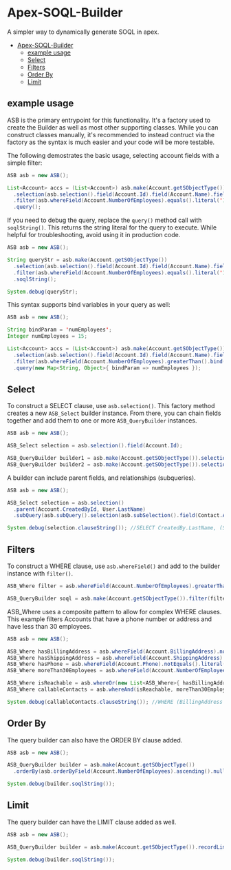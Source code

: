 # Apex-SOQL-Builder

A simpler way to dynamically generate SOQL in apex.

- [Apex-SOQL-Builder](#apex-soql-builder)
  - [example usage](#example-usage)
  - [Select](#select)
  - [Filters](#filters)
  - [Order By](#order-by)
  - [Limit](#limit)

## example usage

ASB is the primary entrypoint for this functionality. It's a factory used to create the Builder as well as most other supporting classes. While you can construct classes manually, it's recommended to instead contruct via the factory as the syntax is much easier and your code will be more testable.

The following demostrates the basic usage, selecting account fields with a simple filter:

```java
ASB asb = new ASB();

List<Account> accs = (List<Account>) asb.make(Account.getSObjectType())
  .selection(asb.selection().field(Account.Id).field(Account.Name).field(Account.NumberOfEmployees))
  .filter(asb.whereField(Account.NumberOfEmployees).equals().literal('10'))
  .query();
```

If you need to debug the query, replace the `query()` method call with `soqlString()`. This returns the string literal for the query to execute. While helpful for troubleshooting, avoid using it in production code.

```java
ASB asb = new ASB();

String queryStr = asb.make(Account.getSObjectType())
  .selection(asb.selection().field(Account.Id).field(Account.Name).field(Account.NumberOfEmployees))
  .filter(asb.whereField(Account.NumberOfEmployees).equals().literal('10'))
  .soqlString();

System.debug(queryStr);
```

This syntax supports bind variables in your query as well:

```java
ASB asb = new ASB();

String bindParam = 'numEmployees';
Integer numEmployees = 15;

List<Account> accs = (List<Account>) asb.make(Account.getSObjectType())
  .selection(asb.selection().field(Account.Id).field(Account.Name).field(Account.NumberOfEmployees))
  .filter(asb.whereField(Account.NumberOfEmployees).greaterThan().bind(bindParam))
  .query(new Map<String, Object>{ bindParam => numEmployees });
```

## Select

To construct a SELECT clause, use `asb.selection()`. This factory method creates a new `ASB_Select` builder instance. From there, you can chain fields together and add them to one or more `ASB_QueryBuilder` instances.

```java
ASB asb = new ASB();

ASB_Select selection = asb.selection().field(Account.Id);

ASB_QueryBuilder builder1 = asb.make(Account.getSObjectType()).selection(selection);
ASB_QueryBuilder builder2 = asb.make(Account.getSObjectType()).selection(selection);
```

A builder can include parent fields, and relationships (subqueries).

```java
ASB asb = new ASB();

ASB_Select selection = asb.selection()
  .parent(Account.CreatedById, User.LastName)
  .subQuery(asb.subQuery().selection(asb.subSelection().field(Contact.AccountId).field(Contact.Name)));

System.debug(selection.clauseString()); //SELECT CreatedBy.LastName, (SELECT Id, Name FROM Contacts)
```

## Filters

To construct a WHERE clause, use `asb.whereField()` and add to the builder instance with `filter()`.

```java
ASB_Where filter = asb.whereField(Account.NumberOfEmployees).greaterThan().literal('10');

ASB_QueryBuilder soql = asb.make(Account.getSObjectType()).filter(filter);
```

ASB_Where uses a composite pattern to allow for complex WHERE clauses. This example filters Accounts that have a phone number or address and have less than 30 employees.

```java
ASB asb = new ASB();

ASB_Where hasBillingAddress = asb.whereField(Account.BillingAddress).notEquals().literal('null');
ASB_Where hasShippingAddress = asb.whereField(Account.ShippingAddress).notEquals().literal('null');
ASB_Where hasPhone = asb.whereField(Account.Phone).notEquals().literal('null');
ASB_Where moreThan30Employees = asb.whereField(Account.NumberOfEmployees).lessThan().literal('30');

ASB_Where isReachable = asb.whereOr(new List<ASB_Where>{ hasBillingAddress, hasShippingAddress, hasPhone });
ASB_Where callableContacts = asb.whereAnd(isReachable, moreThan30Employees);

System.debug(callableContacts.clauseString()); //WHERE (BillingAddress != null OR ShippingAddress != null OR Phone != null) AND NumberOfEmployees > 30
```

## Order By

The query builder can also have the ORDER BY clause added.

```java
ASB asb = new ASB();

ASB_QueryBuilder builder = asb.make(Account.getSObjectType())
  .orderBy(asb.orderByField(Account.NumberOfEmployees).ascending().nullsFirst());

System.debug(builder.soqlString());
```

## Limit

The query builder can have the LIMIT clause added as well.

```java
ASB asb = new ASB();

ASB_QueryBuilder builder = asb.make(Account.getSObjectType()).recordLimit(10);

System.debug(builder.soqlString());
```
